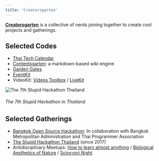 ```yaml
---
title: 'Creatorsgarten'
---
```


[**Creatorsgarten**](https://www.creatorsgarten.org) is a collective of nerds joining together to create cool projects and gatherings.

## Selected Codes

- [Thai Tech Calendar](https://www.github.com/creatorsgarten/techcal.dev)
- [Contentsgarten](https://www.github.com/creatorsgarten/contentsgarten): a markdown-based wiki engine
- [Garden Gates](https://www.github.com/creatorsgarten/garden-gate)
- [EventKit](https://www.github.com/creatorsgarten/eventkit)
- VideoKit: [Videos Toolbox](https://www.github.com/creatorsgarten/videos) / [LiveKit](https://www.github.com/creatorsgarten/livekit)

![The 7th Stupid Hackathon Thailand](/sht7.jpeg)

###### The 7th Stupid Hackathon in Thailand

## Selected Gatherings

- [Bangkok Open Source Hackathon](https://source.in.th): In collaboration with Bangkok Metropolitan Administration and Thai Programmer Association
- [The Stupid Hackathon Thailand](https://stupid.hackathon.in.th) (since 2017)
- Antidisciplinary Meetups: [How to learn almost anything](https://creatorsgarten.org/event/learn) / [Biological Aesthetics of Nature](https://creatorsgarten.org/event/bio) / [Sciยศาสตร์ Night](https://creatorsgarten.org/event/scisart)
